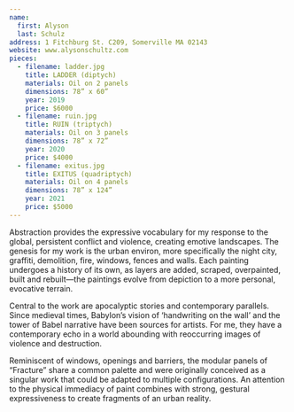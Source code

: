 ```yaml
---
name:
  first: Alyson
  last: Schulz
address: 1 Fitchburg St. C209, Somerville MA 02143
website: www.alysonschultz.com
pieces:
  - filename: ladder.jpg
    title: LADDER (diptych)
    materials: Oil on 2 panels
    dimensions: 78” x 60”
    year: 2019
    price: $6000
  - filename: ruin.jpg
    title: RUIN (triptych)
    materials: Oil on 3 panels
    dimensions: 78” x 72”
    year: 2020
    price: $4000
  - filename: exitus.jpg
    title: EXITUS (quadriptych)
    materials: Oil on 4 panels
    dimensions: 78” x 124”
    year: 2021
    price: $5000
---
```


Abstraction provides the expressive vocabulary for my response to the global, persistent conflict and violence, creating emotive landscapes.
The genesis for my work is the urban environ, more specifically the night city, graffiti, demolition, fire, windows, fences and walls.
Each painting undergoes a history of its own, as layers are added, scraped, overpainted, built and rebuilt—the paintings evolve from depiction to a more personal, evocative terrain.  

Central to the work are apocalyptic stories and contemporary parallels.
Since medieval times, Babylon’s vision of ‘handwriting on the wall’ and the tower of Babel narrative have been sources for artists.
For me, they have a contemporary echo in a world abounding with reoccurring images of violence and destruction.  

Reminiscent of windows, openings and barriers, the modular panels of “Fracture” share a common palette and were originally conceived as a singular work that could be adapted to multiple configurations.
An attention to the physical immediacy of paint combines with strong, gestural expressiveness to create fragments of an urban reality.
